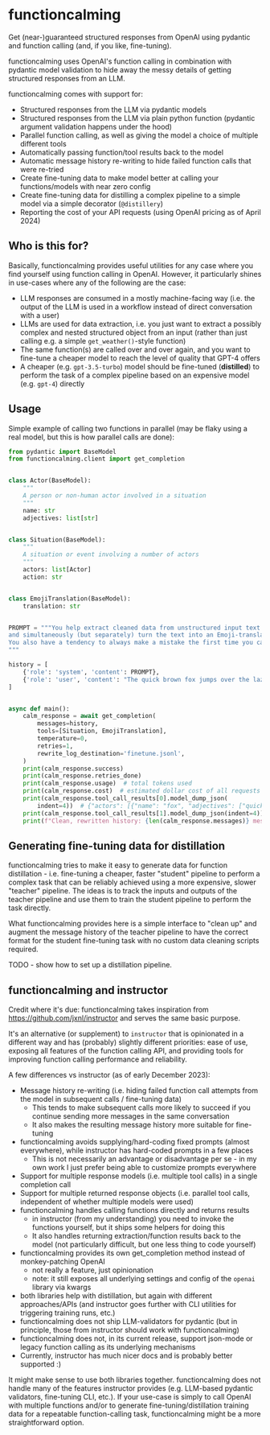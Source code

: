 # functioncalming
Get (near-)guaranteed structured responses from OpenAI using pydantic and function calling (and, if you like, fine-tuning).

functioncalming uses OpenAI's function calling in combination with pydantic model validation to hide away the messy details of getting structured responses from an LLM.

functioncalming comes with support for:
- Structured responses from the LLM via pydantic models
- Structured responses from the LLM via plain python function (pydantic argument validation happens under the hood)
- Parallel function calling, as well as giving the model a choice of multiple different tools
- Automatically passing function/tool results back to the model
- Automatic message history re-writing to hide failed function calls that were re-tried
- Create fine-tuning data to make model better at calling your functions/models with near zero config
- Create fine-tuning data for distilling a complex pipeline to a simple model via a simple decorator (`@distillery`)
- Reporting the cost of your API requests (using OpenAI pricing as of April 2024)

## Who is this for?
Basically, functioncalming provides useful utilities for any case where you find yourself using function calling in OpenAI. 
However, it particularly shines in use-cases where any of the following are the case:
- LLM responses are consumed in a mostly machine-facing way (i.e. the output of the LLM is used in a workflow instead of direct conversation with a user)
- LLMs are used for data extraction, i.e. you just want to extract a possibly complex and nested structured object from an input (rather than just calling e.g. a simple `get_weather()`-style function)
- The same function(s) are called over and over again, and you want to fine-tune a cheaper model to reach the level of quality that GPT-4 offers
- A cheaper (e.g. `gpt-3.5-turbo`) model should be fine-tuned (**distilled**) to perform the task of a complex pipeline based on an expensive model (e.g. `gpt-4`) directly

## Usage
Simple example of calling two functions in parallel (may be flaky using a real model, but this is how parallel calls are done):

```python
from pydantic import BaseModel
from functioncalming.client import get_completion


class Actor(BaseModel):
    """
    A person or non-human actor involved in a situation
    """
    name: str
    adjectives: list[str]


class Situation(BaseModel):
    """
    A situation or event involving a number of actors
    """
    actors: list[Actor]
    action: str


class EmojiTranslation(BaseModel):
    translation: str


PROMPT = """You help extract cleaned data from unstructured input text 
and simultaneously (but separately) turn the text into an Emoji-translation.
You also have a tendency to always make a mistake the first time you call a function, but then do it correctly.
"""

history = [
    {'role': 'system', 'content': PROMPT},
    {'role': 'user', 'content': "The quick brown fox jumps over the lazy dog"}
]


async def main():
    calm_response = await get_completion(
        messages=history,
        tools=[Situation, EmojiTranslation],
        temperature=0,
        retries=1,
        rewrite_log_destination='finetune.jsonl', 
    )
    print(calm_response.success)
    print(calm_response.retries_done)
    print(calm_response.usage)  # total tokens used 
    print(calm_response.cost)  # estimated dollar cost of all requests that were done
    print(calm_response.tool_call_results[0].model_dump_json(
        indent=4))  # {"actors": [{"name": "fox", "adjectives": ["quick", "brown"]}, {"name": "dog", "adjectives": ["lazy"]}], "action": "jumping over"}
    print(calm_response.tool_call_results[1].model_dump_json(indent=4))  # {"translation": "🦊↗️🐶"}
    print(f"Clean, rewritten history: {len(calm_response.messages)} messages. Real history: {len(calm_response.messages_raw)} messages.")
```
## Generating fine-tuning data for distillation
functioncalming tries to make it easy to generate data for function distillation - i.e. fine-tuning a cheaper, faster "student" pipeline
to perform a complex task that can be reliably achieved using a more expensive, slower "teacher" pipeline. The ideas is to track the inputs 
and outputs of the teacher pipeline and use them to train the student pipeline to perform the task directly.

What functioncalming provides here is a simple interface to "clean up" and augment the message history of the teacher pipeline to 
have the correct format for the student fine-tuning task with no custom data cleaning scripts required.

TODO - show how to set up a distillation pipeline.

## functioncalming and instructor
Credit where it's due: functioncalming takes inspiration from https://github.com/jxnl/instructor and serves the same basic purpose.

It's an alternative (or supplement) to `instructor` that is opinionated in a different way and has (probably) slightly different priorities: 
ease of use, exposing all features of the function calling API, and providing tools for improving function calling performance and reliability.

A few differences vs instructor (as of early December 2023):
- Message history re-writing (i.e. hiding failed function call attempts from the model in subsequent calls / fine-tuning data)
  - This tends to make subsequent calls more likely to succeed if you continue sending more messages in the same conversation
  - It also makes the resulting message history more suitable for fine-tuning
- functioncalming avoids supplying/hard-coding fixed prompts (almost everywhere), while instructor has hard-coded prompts in a few places
  - This is not necessarily an advantage or disadvantage per se - in my own work I just prefer being able to customize prompts everywhere 
- Support for multiple response models (i.e. multiple tool calls) in a single completion call
- Support for multiple returned response objects (i.e. parallel tool calls, independent of whether multiple models were used)
- functioncalming handles calling functions directly and returns results
  - in instructor (from my understanding) you need to invoke the functions yourself, but it ships some helpers for doing this 
  - It also handles returning extraction/function results back to the model (not particularly difficult, but one less thing to code yourself)
- functioncalming provides its own get_completion method instead of monkey-patching OpenAI
  - not really a feature, just opinionation
  - note: it still exposes all underlying settings and config of the `openai` library via kwargs
- both libraries help with distillation, but again with different approaches/APIs (and instructor goes further with CLI utilities for triggering training runs, etc.)
- functioncalming does not ship LLM-validators for pydantic (but in principle, those from instructor should work with functioncalming)
- functioncalming does not, in its current release, support json-mode or legacy function calling as its underlying mechanisms
- Currently, instructor has much nicer docs and is probably better supported :)

It might make sense to use both libraries together. functioncalming does not handle many of the features instructor provides (e.g. LLM-based pydantic validators, fine-tuning CLI, etc.). 
If your use-case is simply to call OpenAI with multiple functions and/or to generate fine-tuning/distillation training data for a repeatable function-calling task, 
functioncalming might be a more straightforward option. 
